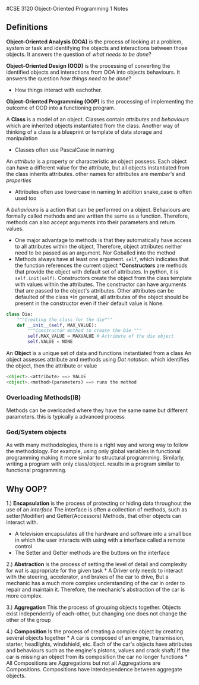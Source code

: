 #CSE 3120 Object-Oriented Programming 1 Notes

## Definitions 

__Object-Oriented Analysis (OOA)__ is the process of looking at a problem, system or task and identifying the objects and interactions between those objects. It answers the question of _what needs to be done_?

__Object-Oriented Design (OOD)__ is the processing of converting the identified objects and interactions from OOA into objects behaviours. It answers the question _how things need to be done_?
* How things interact with eachother.

__Object-Oriented Programming (OOP)__ is the processing of implementing the outcome of OOD into a functioning program. 

A __Class__ is a model of an object. Classes contain _attributes_ and _behaviours_ which are inherited objects instantiated from the class. Another way of thinking of a class is a blueprint or template of data storage and manipulation

* Classes often use PascalCase in naming 
  
An _attribute_ is a property or characteristic an object possess. Each object can have a different value for the attribute, but all objects instantiated from the class inherits attributes. other names for attributes are _member's_ and _properties_
* Attributes often use lowercase in naming In addition snake_case is often used too

A _behaviours_ is a action that can be performed on a object. Behaviours are formally called methods and are written the same as a function. Therefore, methods can also accept arguments into their parameters and return values.

* One major advantage to methods is that they automatically have access to all attributes within the object, Therefore, object attributes neither need to be passed as an argument. Nor Goballed into the method
* Methods always have at least one argument. ```self```, which indicates that the function references the current object
    *__Constructors__ are methods that provide the object with default set of attributes. In python, it is ```self.init(self)```. Constructors create the object from the class template with values within the attributes. The constructor can have arguments that are passed to the object's attributes. Other attributes can be defaulted of the class
     *In general, all attributes of the object should be present in the constructor even if their default value is None.
```python   
class Die:
    """Creating the class for the die"""
    def __init__(self, MAX_VALUE):
        """Constructor method to create the Die """
        self.MAX_VALUE = MAXVALUE # Attribute of the die object 
        self.VALUE = NONE

```
An __Object__ is a unique set of data and functions instantiated from a class An object assesses attribute and methods using _Dot notation_. which identifies the object, then the attribute or value

```python
<object>.<attribute> ==> VALUE
<object>.<method>(parameters) ==> runs the method
```

### Overloading Methods(IB)
Methods can be overloaded where they have the same name but different parameters. this is typically a advanced process 

### God/System objects

As with many methodologies, there is a right way and wrong way to follow the methodology. For example, using only global variables in functional programming making it more similar to structural programming. Similarly, writing a program with only class/object. results in a program similar to functional programming.

## Why OOP?
1.) __Encapsulation__ is the process of protecting or hiding data throughout the use of an _interface_ The interface is often a collection of methods, such as setter(Modifier) and Getter(Accessors) Methods, that other objects can interact with. 
* A television encapsulates all the hardware and software into a small box in which the user interacts with using with a interface called a remote control
* The Setter and Getter methods are the buttons on the interface 

2.) __Abstraction__ is the process of setting the level of detail and complexity for wat is appropriate for the given task
    * A Driver only needs to interact with the steering, accelerator, and brakes of the car to drive, But a mechanic has a much more complex understanding of the car in order to repair and maintain it. Therefore, the mechanic's abstraction of the car is more complex. 

3.) __Aggregation__ This the process of grouping objects together. Objects exist independently of each-other, but changing one does not change the other of the group 

4.) __Composition__ Is the process of creating a complex object by creating several objects together 
    * A car is composed of an engine, transmission, starter, headlights, windshield, etc. Each of the car's objects have attributes and behaviours such as the engine's pistons, values and crack shaft/ If the car is missing an object from its composition the car no longer functions 
    * All Compositions are Aggregations but not all Aggregations are Compositions. Compositions have interdependence between aggregate objects. 
 
